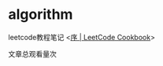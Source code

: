 # algorithm



leetcode教程笔记 <[序 | LeetCode Cookbook](https://books.halfrost.com/leetcode/)>





<span id="busuanzi_container_page_pv">文章总观看量<span id="busuanzi_value_page_pv"></span>次</span>